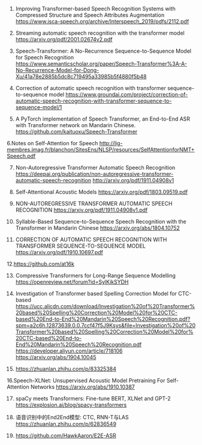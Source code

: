 1. Improving Transformer-based Speech Recognition Systems with Compressed Structure and Speech Attributes Augmentation
https://www.isca-speech.org/archive/Interspeech_2019/pdfs/2112.pdf

2. Streaming automatic speech recognition with the transformer model
https://arxiv.org/pdf/2001.02674v2.pdf

3. Speech-Transformer: A No-Recurrence Sequence-to-Sequence Model for Speech Recognition
https://www.semanticscholar.org/paper/Speech-Transformer%3A-A-No-Recurrence-Model-for-Dong-Xu/41a78e2885b5dc8c719495a33985b5f4880f5b48

4. Correction of automatic speech recognition with transformer sequence-to-sequence model
https://www.groundai.com/project/correction-of-automatic-speech-recognition-with-transformer-sequence-to-sequence-model/1

5. A PyTorch implementation of Speech Transformer, an End-to-End ASR with Transformer network on Mandarin Chinese.
https://github.com/kaituoxu/Speech-Transformer

6.Notes on Self-Attention for Speech
http://lig-membres.imag.fr/blanchon/SitesEns/NLSP/resources/SelfAttentionforNMT+Speech.pdf

7. Non-Autoregressive Transformer Automatic Speech Recognition
https://deepai.org/publication/non-autoregressive-transformer-automatic-speech-recognition 
http://arxiv.org/pdf/1911.04908v1

8. Self-Attentional Acoustic Models
https://arxiv.org/pdf/1803.09519.pdf 

9. NON-AUTOREGRESSIVE TRANSFORMER AUTOMATIC SPEECH RECOGNITION
https://arxiv.org/pdf/1911.04908v1.pdf  

10. Syllable-Based Sequence-to-Sequence Speech Recognition with the Transformer in Mandarin Chinese
https://arxiv.org/abs/1804.10752  

11. CORRECTION OF AUTOMATIC SPEECH RECOGNITION WITH TRANSFORMER SEQUENCE-TO-SEQUENCE MODEL
https://arxiv.org/pdf/1910.10697.pdf

12.https://github.com/at16k

13. Compressive Transformers for Long-Range Sequence Modelling
https://openreview.net/forum?id=SylKikSYDH  

14. Investigation of Transformer based Spelling Correction Model for CTC-based
https://ucc.alicdn.com/download/Investigation%20of%20Transformer%20based%20Spelling%20Correction%20Model%20for%20CTC-based%20End-to-End%20Mandarin%20Speech%20Recognition.pdf?spm=a2c6h.12873639.0.0.7ccf47f5J9Ksys&file=Investigation%20of%20Transformer%20based%20Spelling%20Correction%20Model%20for%20CTC-based%20End-to-End%20Mandarin%20Speech%20Recognition.pdf
https://developer.aliyun.com/article/718106
https://arxiv.org/abs/1904.10045  

15. https://zhuanlan.zhihu.com/p/83325384

16.Speech-XLNet: Unsupervised Acoustic Model Pretraining For Self-Attention Networks 
https://arxiv.org/abs/1910.10387

17. spaCy meets Transformers: Fine-tune BERT, XLNet and GPT-2
https://explosion.ai/blog/spacy-transformers

18. 语音识别中的End2End模型: CTC, RNN-T与LAS
https://zhuanlan.zhihu.com/p/62836549

19. https://github.com/HawkAaron/E2E-ASR





